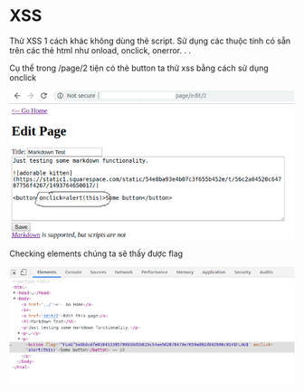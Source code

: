 # XSS

Thử XSS 1 cách khác không dùng thẻ script. Sử dụng các thuộc tính có sẵn trên các thẻ html như onload, onclick, onerror. . .

Cụ thể trong
/page/2
tiện có thẻ button ta thử  xss bằng cách sử dụng onclick

![](../img/f3-0.png)

Checking elements chúng ta sẽ thấy được flag

![](../img/f3-1.png)
